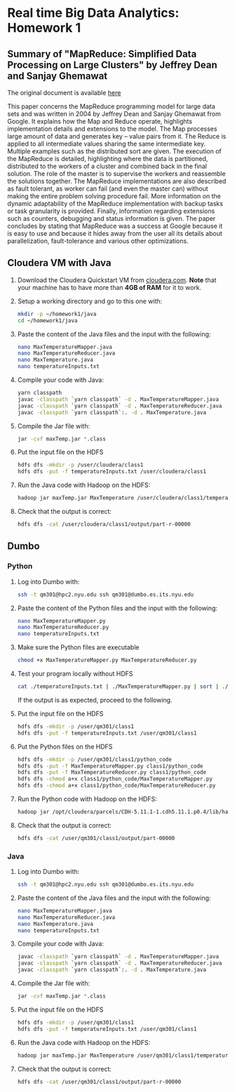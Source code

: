 # Real time Big Data Analytics: Homework 1

## Summary of "MapReduce: Simplified Data Processing on Large Clusters" by Jeffrey Dean and Sanjay Ghemawat
The original document is available [here](http://static.usenix.org/event/osdi04/tech/full_papers/dean/dean.pdf)

This paper concerns the MapReduce programming model for large data sets and was written in 2004 by Jeffrey Dean and Sanjay Ghemawat from Google. It explains how the Map and Reduce operate, highlights implementation details and extensions to the model. The Map processes large amount of data and generates key – value pairs from it. The Reduce is applied to all intermediate values sharing the same intermediate key. Multiple examples such as the distributed sort are given. The execution of the MapReduce is detailed, highlighting where the data is partitioned, distributed to the workers of a cluster and combined back in the final solution. The role of the master is to supervise the workers and reassemble the solutions together. The MapReduce implementations are also described as fault tolerant, as worker can fail (and even the master can) without making the entire problem solving procedure fail. More information on the dynamic adaptability of the MapReduce implementation with backup tasks or task granularity is provided. Finally, information regarding extensions such as counters, debugging and status information is given. The paper concludes by stating that MapReduce was a success at Google because it is easy to use and because it hides away from the user all its details about parallelization, fault-tolerance and various other optimizations. 

## Cloudera VM with Java
1. Download the Cloudera Quickstart VM from [cloudera.com](https://www.cloudera.com/downloads/quickstart_vms/5-10.html). **Note** that your machine has to have more than **4GB of RAM** for it to work.
2. Setup a working directory and go to this one with:

   ```bash
   mkdir -p ~/homework1/java
   cd ~/homework1/java
   ```
   
3. Paste the content of the Java files and the input with the following:

   ```bash
   nano MaxTemperatureMapper.java
   nano MaxTemperatureReducer.java
   nano MaxTemperature.java
   nano temperatureInputs.txt
   ```
   
4. Compile your code with Java:

   ```bash
   yarn classpath
   javac -classpath `yarn classpath` -d . MaxTemperatureMapper.java
   javac -classpath `yarn classpath` -d . MaxTemperatureReducer.java
   javac -classpath `yarn classpath`:. -d . MaxTemperature.java
   ```
   
5. Compile the Jar file with:

   ```bash
   jar -cvf maxTemp.jar *.class
   ```
   
6. Put the input file on the HDFS

   ```bash
   hdfs dfs -mkdir -p /user/cloudera/class1
   hdfs dfs -put -f temperatureInputs.txt /user/cloudera/class1   
   ```
     
7. Run the Java code with Hadoop on the HDFS:

   ```bash
   hadoop jar maxTemp.jar MaxTemperature /user/cloudera/class1/temperatureInputs.txt /user/cloudera/class1/output
   ```

8. Check that the output is correct:

   ```bash
   hdfs dfs -cat /user/cloudera/class1/output/part-r-00000
   ```


## Dumbo

### Python
1. Log into Dumbo with:

   ```bash
   ssh -t qm301@hpc2.nyu.edu ssh qm301@dumbo.es.its.nyu.edu
   ```
   
2. Paste the content of the Python files and the input with the following:

   ```bash
   nano MaxTemperatureMapper.py
   nano MaxTemperatureReducer.py
   nano temperatureInputs.txt
   ```
   
3. Make sure the Python files are executable
   
   ```bash
   chmod +x MaxTemperatureMapper.py MaxTemperatureReducer.py
   ```
   
4. Test your program locally without HDFS
   
   ```bash
   cat ./temperatureInputs.txt | ./MaxTemperatureMapper.py | sort | ./MaxTemperatureReducer.py
   ```
   
   If the output is as expected, proceed to the following.

5. Put the input file on the HDFS

   ```bash
   hdfs dfs -mkdir -p /user/qm301/class1
   hdfs dfs -put -f temperatureInputs.txt /user/qm301/class1   
   ```
   
6. Put the Python files on the HDFS

   ```bash
   hdfs dfs -mkdir -p /user/qm301/class1/python_code
   hdfs dfs -put -f MaxTemperatureMapper.py class1/python_code
   hdfs dfs -put -f MaxTemperatureReducer.py class1/python_code
   hdfs dfs -chmod a+x class1/python_code/MaxTemperatureMapper.py
   hdfs dfs -chmod a+x class1/python_code/MaxTemperatureReducer.py
   ```
   
7. Run the Python code with Hadoop on the HDFS:

   ```bash
   hadoop jar /opt/cloudera/parcels/CDH-5.11.1-1.cdh5.11.1.p0.4/lib/hadoop-mapreduce/hadoop-streaming.jar -files hdfs://dumbo/user/qm301/class1/python_code/MaxTemperatureMapper.py,hdfs://dumbo/user/qm301/class1/python_code/MaxTemperatureReducer.py -mapper "python MaxTemperatureMapper.py" -reducer "python MaxTemperatureReducer.py" -input /user/qm301/class1/temperatureInputs.txt -output /user/qm301/class1/output -numReduceTasks 1
   ```

8. Check that the output is correct:

   ```bash
   hdfs dfs -cat /user/qm301/class1/output/part-00000
   ```
   
### Java
1. Log into Dumbo with:

   ```bash
   ssh -t qm301@hpc2.nyu.edu ssh qm301@dumbo.es.its.nyu.edu
   ```
   
2. Paste the content of the Java files and the input with the following:

   ```bash
   nano MaxTemperatureMapper.java
   nano MaxTemperatureReducer.java
   nano MaxTemperature.java
   nano temperatureInputs.txt
   ```
   
4. Compile your code with Java:

   ```bash
   javac -classpath `yarn classpath` -d . MaxTemperatureMapper.java
   javac -classpath `yarn classpath` -d . MaxTemperatureReducer.java
   javac -classpath `yarn classpath`:. -d . MaxTemperature.java
   ```
   
5. Compile the Jar file with:

   ```bash
   jar -cvf maxTemp.jar *.class
   ```
   
6. Put the input file on the HDFS

   ```bash
   hdfs dfs -mkdir -p /user/qm301/class1
   hdfs dfs -put -f temperatureInputs.txt /user/qm301/class1   
   ```
     
7. Run the Java code with Hadoop on the HDFS:

   ```bash
   hadoop jar maxTemp.jar MaxTemperature /user/qm301/class1/temperatureInputs.txt /user/qm301/class1/output
   ```

8. Check that the output is correct:

   ```bash
   hdfs dfs -cat /user/qm301/class1/output/part-r-00000
   ```
